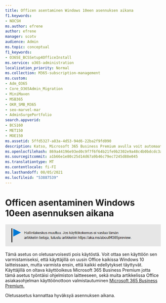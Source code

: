```yaml
---
title: Officen asentaminen Windows 10een asennuksen aikana
f1.keywords:
- NOCSH
ms.author: efrene
author: efrene
manager: scotv
audience: Admin
ms.topic: conceptual
f1_keywords:
- O365E_BCSSetup4OfficeInstall
ms.service: o365-administration
localization_priority: Normal
ms.collection: M365-subscription-management
ms.custom:
- Adm_O365
- Core_O365Admin_Migration
- MiniMaven
- MSB365
- OKR_SMB_M365
- seo-marvel-mar
- AdminSurgePortfolio
search.appverid:
- BCS160
- MET150
- MOE150
ms.assetid: 5ffd5327-a83a-4d53-94d6-22ba2f9fd090
description: Katso, Microsoft 365 Business Premium avulla voit automaattisesti varmistaa, että käyttäjillä on uusin Office kaikissa Windows 10 laitteissaan.
ms.openlocfilehash: 869a44196e93ed0c9f7f6f64b21fe9b2302e9a48c4b0bdcdc3a09d28bb954d1c
ms.sourcegitcommit: a1b66e1e80c25d14d67a9b46c79ec7245d88e045
ms.translationtype: MT
ms.contentlocale: fi-FI
ms.lasthandoff: 08/05/2021
ms.locfileid: "53887539"
---
```

# <a name="install-office-on-windows-10-during-setup"></a>Officen asentaminen Windows 10een asennuksen aikana

![Banneri, joka osoittaa https://aka.ms/aboutM365preview kohtaan .](../media/m365admincenterchanging.png)

Tämä asetus on oletusarvoisesti pois käytöstä. Voit ottaa sen käyttöön sen varmistamiseksi, että käyttäjillä on uusin Office kaikissa Windows 10 laitteissaan, mutta varmista ensin, että kaikki edellytykset täyttyvät. Käyttäjillä on oltava käyttöoikeus Microsoft 365 Business Premium jotta tämä asetus työntäisi ohjelmiston laitteeseen, sekä muita artikkelissa Office asiakasohjelman käyttöönottoon valmistautuminen [Microsoft 365 Business Premium.](prepare-for-office-client-deployment.md)
  
Oletusasetus kannattaa hyväksyä asennuksen aikana.
